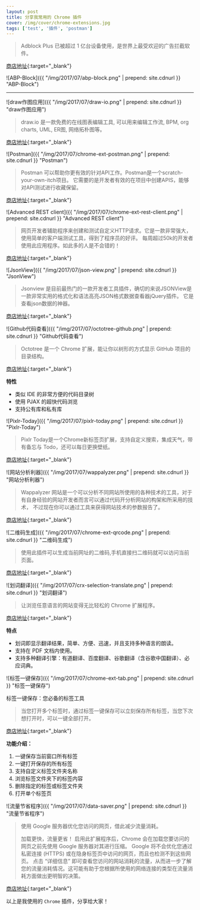 ```yaml
---
layout: post
title: 分享我常用的 Chrome 插件
cover: /img/cover/chrome-extensions.jpg
tags: ['test', '插件', 'postman']
---
```


> Adblock Plus 已被超过 1 亿台设备使用，是世界上最受欢迎的广告拦截软件。

[商店地址](https://chrome.google.com/webstore/detail/cfhdojbkjhnklbpkdaibdccddilifddb){:target="_blank"}

<!-- more -->

![ABP-Block]({{ "/img/2017/07/abp-block.png" | prepend: site.cdnurl }} "ABP-Block")

-----

![draw作图应用]({{ "/img/2017/07/draw-io.png" | prepend: site.cdnurl }} "draw作图应用")

> draw.io 是一款免费的在线图表编辑工具, 可以用来编辑工作流, BPM, org charts, UML, ER图, 网络拓朴图等。

[商店地址](https://chrome.google.com/webstore/detail/pebppomjfocnoigkeepgbmcifnnlndla){:target="_blank"}

![Postman]({{ "/img/2017/07/chrome-ext-postman.png" | prepend: site.cdnurl }} "Postman")

> Postman 可以帮助你更有效的针对API工作。Postman是一个scratch-your-own-itch项目。
> 它需要的是开发者有效的在项目中创建APIS，能够对API测试进行收藏保留。

[商店地址](https://chrome.google.com/webstore/detail/postman/fhbjgbiflinjbdggehcddcbncdddomop){:target="_blank"}

![Advanced REST client]({{ "/img/2017/07/chrome-ext-rest-client.png" | prepend: site.cdnurl }} "Advanced REST client")

> 网页开发者辅助程序来创建和测试自定义HTTP请求。它是一款非常强大，使用简单的客户端测试工具，得到了程序员的好评。
> 每周超过50k的开发者使用此应用程序。如此多的人是不会错的！

[商店地址](https://chrome.google.com/webstore/detail/advanced-rest-client/hgmloofddffdnphfgcellkdfbfbjeloo){:target="_blank"}

![JsonView]({{ "/img/2017/07/json-view.png" | prepend: site.cdnurl }} "JsonView")

> Jsonview 是目前最热门的一款开发者工具插件，确切的来说JSONView是一款非常实用的格式化和语法高亮JSON格式数据查看器jQuery插件。
它是查看json数据的神器。

[商店地址](https://chrome.google.com/webstore/detail/chklaanhfefbnpoihckbnefhakgolnmc){:target="_blank"}

![Github代码查看]({{ "/img/2017/07/octotree-github.png" | prepend: site.cdnurl }} "Github代码查看")

> Octotree 是一个 Chrome 扩展，能让你以树形的方式显示 GitHub 项目的目录结构。

[商店地址](https://chrome.google.com/webstore/detail/octotree/bkhaagjahfmjljalopjnoealnfndnagc){:target="_blank"}

**特性**

- 类似 IDE 的非常方便的代码目录树
- 使用 PJAX 的超快代码浏览
- 支持公有库和私有库

![Pixlr-Today]({{ "/img/2017/07/pixlr-today.png" | prepend: site.cdnurl }} "Pixlr-Today")

> Pixlr Today是一个Chrome新标签页扩展，支持自定义搜索，集成天气，带有备忘与 Todo，还可以每日更换壁纸。

[商店地址](https://chrome.google.com/webstore/detail/pixlr-today/nkgmhpdhaaijoaeaokmhdpfegfmbmfjg){:target="_blank"}

![网站分析利器]({{ "/img/2017/07/wappalyzer.png" | prepend: site.cdnurl }} "网站分析利器")

> Wappalyzer 网站是一个可以分析不同网站所使用的各种技术的工具，对于有自身经验的网站开发者而言可以通过代码开分析网站的构架和所采用的技术，
> 不过现在你可以通过工具来获得网站技术的参数报告了。

[商店地址](https://chrome.google.com/webstore/detail/wappalyzer/gppongmhjkpfnbhagpmjfkannfbllamg){:target="_blank"}

![二维码生成]({{ "/img/2017/07/chrome-ext-qrcode.png" | prepend: site.cdnurl }} "二维码生成")

> 使用此插件可以生成当前网址的二维码,手机直接扫二维码就可以访问当前页面。

[商店地址](https://chrome.google.com/webstore/detail/%E4%BA%8C%E7%BB%B4%E7%A0%81qr%E7%A0%81%E7%94%9F%E6%88%90%E5%99%A8qr-code-generato/pflgjjogbmmcmfhfcnlohagkablhbpmg){:target="_blank"}

![划词翻译]({{ "/img/2017/07/crx-selection-translate.png" | prepend: site.cdnurl }} "划词翻译")

> 让浏览任意语言的网站变得无比轻松的 Chrome 扩展程序。

[商店地址](https://chrome.google.com/webstore/detail/ikhdkkncnoglghljlkmcimlnlhkeamad){:target="_blank"}

**特点**

- 划词即显示翻译结果，简单、方便、迅速，并且支持多种语言的朗读。
- 支持在 PDF 文档内使用。
- 支持多种翻译引擎：有道翻译、百度翻译、谷歌翻译（含谷歌中国翻译）、必应词典。

![标签一键保存]({{ "/img/2017/07/chrome-ext-tab.png" | prepend: site.cdnurl }} "标签一键保存")

标签一键保存：您必备的标签工具

> 当您打开多个标签时，通过标签一键保存可以立刻保存所有标签，当您下次想打开时，可以一键全部打开。

[商店地址](https://chrome.google.com/webstore/detail/%E6%A0%87%E7%AD%BE%E4%B8%80%E9%94%AE%E4%BF%9D%E5%AD%98/inmdclijgcfddiagnepffcmknfgghiho){:target="_blank"}

**功能介绍：**

1. 一键保存当前窗口所有标签
2. 一键打开保存的所有标签
3. 支持自定义标签文件夹名称
4. 浏览标签文件夹下的标签内容
5. 删除指定的标签或标签文件夹
6. 打开单个标签页

![流量节省程序]({{ "/img/2017/07/data-saver.png" | prepend: site.cdnurl }} "流量节省程序")

> 使用 Google 服务器优化您访问的网页，借此减少流量消耗。
>
> 加载更快，流量更省！
> 启用此扩展程序后，Chrome 会在加载您要访问的网页之前先使用 Google 服务器对其进行压缩。
> Google 将不会优化您通过私密连接 (HTTPS) 或在隐身标签页中访问的网页，而且也检测不到这些网页。
> 点击 “详细信息” 即可查看您访问的网站消耗的流量，从而进一步了解您的流量消耗情况。这可能有助于您根据所使用的网络连接的类型在流量消耗方面做出更明智的决策。

[商店地址](https://chrome.google.com/webstore/detail/%E6%A0%87%E7%AD%BE%E4%B8%80%E9%94%AE%E4%BF%9D%E5%AD%98/inmdclijgcfddiagnepffcmknfgghiho){:target="_blank"}

以上是我使用的 `Chrome` 插件，分享给大家！